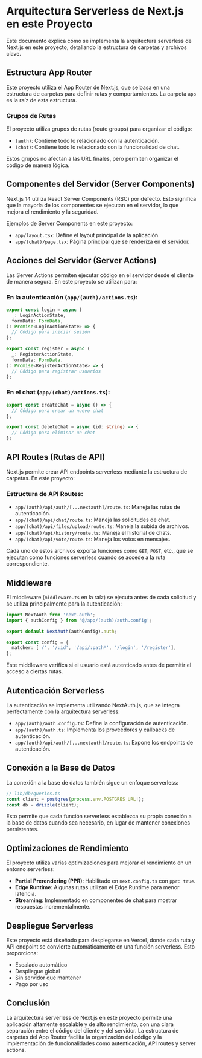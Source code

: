 # Arquitectura Serverless de Next.js en este Proyecto

Este documento explica cómo se implementa la arquitectura serverless de Next.js en este proyecto, detallando la estructura de carpetas y archivos clave.

## Estructura App Router

Este proyecto utiliza el App Router de Next.js, que se basa en una estructura de carpetas para definir rutas y comportamientos. La carpeta `app` es la raíz de esta estructura.

### Grupos de Rutas

El proyecto utiliza grupos de rutas (route groups) para organizar el código:

- `(auth)`: Contiene todo lo relacionado con la autenticación.
- `(chat)`: Contiene todo lo relacionado con la funcionalidad de chat.

Estos grupos no afectan a las URL finales, pero permiten organizar el código de manera lógica.

## Componentes del Servidor (Server Components)

Next.js 14 utiliza React Server Components (RSC) por defecto. Esto significa que la mayoría de los componentes se ejecutan en el servidor, lo que mejora el rendimiento y la seguridad.

Ejemplos de Server Components en este proyecto:
- `app/layout.tsx`: Define el layout principal de la aplicación.
- `app/(chat)/page.tsx`: Página principal que se renderiza en el servidor.

## Acciones del Servidor (Server Actions)

Las Server Actions permiten ejecutar código en el servidor desde el cliente de manera segura. En este proyecto se utilizan para:

### En la autenticación (`app/(auth)/actions.ts`):
```typescript
export const login = async (
  _: LoginActionState,
  formData: FormData,
): Promise<LoginActionState> => {
  // Código para iniciar sesión
};

export const register = async (
  _: RegisterActionState,
  formData: FormData,
): Promise<RegisterActionState> => {
  // Código para registrar usuarios
};
```

### En el chat (`app/(chat)/actions.ts`):
```typescript
export const createChat = async () => {
  // Código para crear un nuevo chat
};

export const deleteChat = async (id: string) => {
  // Código para eliminar un chat
};
```

## API Routes (Rutas de API)

Next.js permite crear API endpoints serverless mediante la estructura de carpetas. En este proyecto:

### Estructura de API Routes:
- `app/(auth)/api/auth/[...nextauth]/route.ts`: Maneja las rutas de autenticación.
- `app/(chat)/api/chat/route.ts`: Maneja las solicitudes de chat.
- `app/(chat)/api/files/upload/route.ts`: Maneja la subida de archivos.
- `app/(chat)/api/history/route.ts`: Maneja el historial de chats.
- `app/(chat)/api/vote/route.ts`: Maneja los votos en mensajes.

Cada uno de estos archivos exporta funciones como `GET`, `POST`, etc., que se ejecutan como funciones serverless cuando se accede a la ruta correspondiente.

## Middleware

El middleware (`middleware.ts` en la raíz) se ejecuta antes de cada solicitud y se utiliza principalmente para la autenticación:

```typescript
import NextAuth from 'next-auth';
import { authConfig } from '@/app/(auth)/auth.config';

export default NextAuth(authConfig).auth;

export const config = {
  matcher: ['/', '/:id', '/api/:path*', '/login', '/register'],
};
```

Este middleware verifica si el usuario está autenticado antes de permitir el acceso a ciertas rutas.

## Autenticación Serverless

La autenticación se implementa utilizando NextAuth.js, que se integra perfectamente con la arquitectura serverless:

- `app/(auth)/auth.config.ts`: Define la configuración de autenticación.
- `app/(auth)/auth.ts`: Implementa los proveedores y callbacks de autenticación.
- `app/(auth)/api/auth/[...nextauth]/route.ts`: Expone los endpoints de autenticación.

## Conexión a la Base de Datos

La conexión a la base de datos también sigue un enfoque serverless:

```typescript
// lib/db/queries.ts
const client = postgres(process.env.POSTGRES_URL!);
const db = drizzle(client);
```

Esto permite que cada función serverless establezca su propia conexión a la base de datos cuando sea necesario, en lugar de mantener conexiones persistentes.

## Optimizaciones de Rendimiento

El proyecto utiliza varias optimizaciones para mejorar el rendimiento en un entorno serverless:

- **Partial Prerendering (PPR)**: Habilitado en `next.config.ts` con `ppr: true`.
- **Edge Runtime**: Algunas rutas utilizan el Edge Runtime para menor latencia.
- **Streaming**: Implementado en componentes de chat para mostrar respuestas incrementalmente.

## Despliegue Serverless

Este proyecto está diseñado para desplegarse en Vercel, donde cada ruta y API endpoint se convierte automáticamente en una función serverless. Esto proporciona:

- Escalado automático
- Despliegue global
- Sin servidor que mantener
- Pago por uso

## Conclusión

La arquitectura serverless de Next.js en este proyecto permite una aplicación altamente escalable y de alto rendimiento, con una clara separación entre el código del cliente y del servidor. La estructura de carpetas del App Router facilita la organización del código y la implementación de funcionalidades como autenticación, API routes y server actions. 